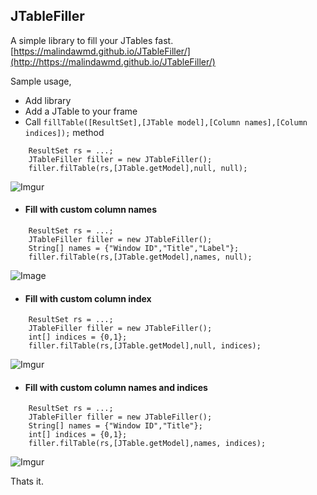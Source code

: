 ## JTableFiller
A simple library to fill your JTables fast.
[https://malindawmd.github.io/JTableFiller/](http://https://malindawmd.github.io/JTableFiller/)

Sample usage,
-  Add library
-  Add a JTable to your frame
-  Call `fillTable([ResultSet],[JTable model],[Column names],[Column indices]);` method

```
	ResultSet rs = ...;
   	JTableFiller filler = new JTableFiller();
	filler.filTable(rs,[JTable.getModel],null, null);
```

![Imgur](http://i.imgur.com/nOCqbvN.png)

- #### Fill with custom column names

```
	ResultSet rs = ...;
	JTableFiller filler = new JTableFiller();
	String[] names = {"Window ID","Title","Label"};
	filler.filTable(rs,[JTable.getModel],names, null);
```

![Image](http://i.imgur.com/Ta3nOiR.png)

- #### Fill with custom column index

```
	ResultSet rs = ...;
	JTableFiller filler = new JTableFiller();
	int[] indices = {0,1};
	filler.filTable(rs,[JTable.getModel],null, indices);
```

![Imgur](http://i.imgur.com/hWPchww.png)

- #### Fill with custom column names and indices

```
	ResultSet rs = ...;
	JTableFiller filler = new JTableFiller();
	String[] names = {"Window ID","Title"};
	int[] indices = {0,1};
	filler.filTable(rs,[JTable.getModel],names, indices);
```

![Imgur](http://i.imgur.com/CXrFHCP.png)

Thats it.
